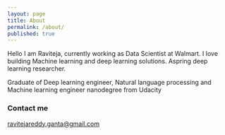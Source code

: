 ```yaml
---
layout: page
title: About
permalink: /about/
published: true
---
```


Hello I am Raviteja, currently working as Data Scientist at Walmart. I love building Machine learning and deep learning solutions. Aspring deep learning researcher.

Graduate of Deep learning engineer, Natural language processing and Machine learning engineer nanodegree from Udacity


### Contact me

[ravitejareddy.ganta@gmail.com](mailto:ravitejareddy.ganta@gmail.com)
